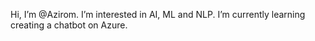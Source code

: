 Hi, I’m @Azirom.
I’m interested in AI, ML and NLP.
I’m currently learning creating a chatbot on Azure.
